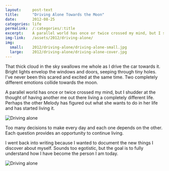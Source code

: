 ```yaml
---
layout:     post-text
title:      "Driving Alone Towards the Moon"
date:       2012-08-25
categories: life
permalink:  /:categories/:title
excerpt:    A parallel world has once or twice crossed my mind, but I shudder at the thought of having another me out there.
img-link:   /assets/2012/driving-alone/
img:
  small:    2012/driving-alone/driving-alone-small.jpg
  large:    2012/driving-alone/driving-alone-cover.jpg
---
```


That thick cloud in the sky swallows me whole as I drive the car towards it. Bright lights envelop the windows and doors, seeping through tiny holes. I've never been this scared and excited at the same time. Two completely different emotions collide towards the moon.

A parallel world has once or twice crossed my mind, but I shudder at the thought of having another me out there living a completely different life. Perhaps the other Melody has figured out what she wants to do in her life and has started living it.

<div class="module">
  <img src="{{ page.img-link }}1.jpg" alt="Driving alone" >
</div>

Too many decisions to make every day and each one depends on the other. Each question provides an opportunity to continue living.

I went back into writing because I wanted to document the new things I discover about myself. Sounds too egotistic, but the goal is to fully understand how I have become the person I am today.

<div class="module">
  <img src="{{ page.img-link }}2.jpg" alt="Driving alone" >
</div>
